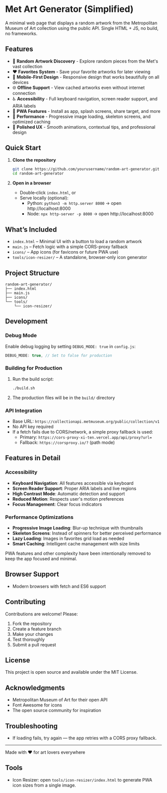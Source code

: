 # Met Art Generator (Simplified)

A minimal web page that displays a random artwork from the Metropolitan Museum of Art collection using the public API. Single HTML + JS, no build, no frameworks.

## Features

- 🎨 **Random Artwork Discovery** - Explore random pieces from the Met's vast collection
- ❤️ **Favorites System** - Save your favorite artworks for later viewing
- 📱 **Mobile-First Design** - Responsive design that works beautifully on all devices
- 🌐 **Offline Support** - View cached artworks even without internet connection
- ♿ **Accessibility** - Full keyboard navigation, screen reader support, and ARIA labels
- 🎯 **PWA Features** - Install as app, splash screens, share target, and more
- 🚀 **Performance** - Progressive image loading, skeleton screens, and optimized caching
- 🎨 **Polished UX** - Smooth animations, contextual tips, and professional design

## Quick Start

1. **Clone the repository**
   ```bash
   git clone https://github.com/yourusername/random-art-generator.git
   cd random-art-generator
   ```

2. **Open in a browser**
   - Double‑click `index.html`, or
   - Serve locally (optional):
     - Python: `python3 -m http.server 8000` → open http://localhost:8000
     - Node: `npx http-server -p 8000` → open http://localhost:8000

## What’s Included

- `index.html` – Minimal UI with a button to load a random artwork
- `main.js` – Fetch logic with a simple CORS-proxy fallback
- `icons/` – App icons (for favicons or future PWA use)
- `tools/icon-resizer/` – A standalone, browser‑only icon generator

## Project Structure

```
random-art-generator/
├── index.html
├── main.js
├── icons/
└── tools/
    └── icon-resizer/
```

## Development

### Debug Mode

Enable debug logging by setting `DEBUG_MODE: true` in `config.js`:

```javascript
DEBUG_MODE: true, // Set to false for production
```

### Building for Production

1. Run the build script:
   ```bash
   ./build.sh
   ```

2. The production files will be in the `build/` directory

### API Integration

- Base URL: `https://collectionapi.metmuseum.org/public/collection/v1`
- No API key required
- If a fetch fails due to CORS/network, a simple proxy fallback is used:
  - Primary: `https://cors-proxy-xi-ten.vercel.app/api/proxy?url=`
  - Fallback: `https://corsproxy.io/?` (path mode)

## Features in Detail

### Accessibility

- **Keyboard Navigation**: All features accessible via keyboard
- **Screen Reader Support**: Proper ARIA labels and live regions
- **High Contrast Mode**: Automatic detection and support
- **Reduced Motion**: Respects user's motion preferences
- **Focus Management**: Clear focus indicators

### Performance Optimizations

- **Progressive Image Loading**: Blur-up technique with thumbnails
- **Skeleton Screens**: Instead of spinners for better perceived performance
- **Lazy Loading**: Images in favorites grid load as needed
- **Smart Caching**: Intelligent cache management with size limits

PWA features and other complexity have been intentionally removed to keep the app focused and minimal.

## Browser Support

- Modern browsers with fetch and ES6 support

## Contributing

Contributions are welcome! Please:

1. Fork the repository
2. Create a feature branch
3. Make your changes
4. Test thoroughly
5. Submit a pull request

## License

This project is open source and available under the MIT License.

## Acknowledgments

- Metropolitan Museum of Art for their open API
- Font Awesome for icons
- The open source community for inspiration

## Troubleshooting

- If loading fails, try again — the app retries with a CORS proxy fallback.

---

Made with ❤️ for art lovers everywhere

## Tools

- Icon Resizer: open `tools/icon-resizer/index.html` to generate PWA icon sizes from a single image.
